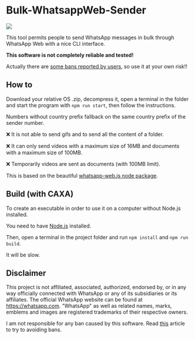 # Bulk-WhatsappWeb-Sender

![](https://img.shields.io/github/downloads/albertopasqualetto/Bulk-WhatsappWeb-Sender/total?color=blue&label=Downloads)

This tool permits people to send WhatsApp messages in bulk through WhatsApp Web with a nice CLI interface.

**This software is not completely reliable and tested!**

Actually there are [some bans reported by users](https://github.com/pedroslopez/whatsapp-web.js/issues/1872), so use it at your own risk!!

## How to

Download your relative OS .zip, decompress it, open a terminal in the folder and start the program with `npm run start`, then follow the instructions.

Numbers without country prefix fallback on the same country prefix of the sender number.

:x: It is not able to send gifs and to send all the content of a folder.

:x: It can only send videos with a maximum size of 16MB and documents with a maximum size of 100MB.

:x: Temporarily videos are sent as documents (with 100MB limit).

This is based on the beautiful [whatsapp-web.js node package](https://github.com/pedroslopez/whatsapp-web.js).

## Build (with CAXA)

To create an executable in order to use it on a computer without Node.js installed.

You need to have [Node.js](https://nodejs.org/) installed.

Then, open a terminal in the project folder and run `npm install` and `npm run build`.

It will be slow.

## Disclaimer
This project is not affiliated, associated, authorized, endorsed by, or in any way officially connected with WhatsApp or any of its subsidiaries or its affiliates. The official WhatsApp website can be found at https://whatsapp.com. "WhatsApp" as well as related names, marks, emblems and images are registered trademarks of their respective owners.

I am not responsible for any ban caused by this software.
Read [this](https://faq.whatsapp.com/1104252539917581/?locale=en_US) article to try to avoiding bans.